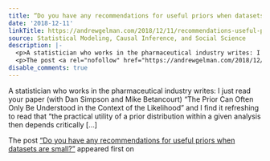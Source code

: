 ```yaml
---
title: “Do you have any recommendations for useful priors when datasets are small?”
date: '2018-12-11'
linkTitle: https://andrewgelman.com/2018/12/11/recommendations-useful-priors-datasets-small/
source: Statistical Modeling, Causal Inference, and Social Science
description: |-
  <p>A statistician who works in the pharmaceutical industry writes: I just read your paper (with Dan Simpson and Mike Betancourt) “The Prior Can Often Only Be Understood in the Context of the Likelihood” and I find it refreshing to read that “the practical utility of a prior distribution within a given analysis then depends critically [&#8230;]</p>
  <p>The post <a rel="nofollow" href="https://andrewgelman.com/2018/12/11/recommendations-useful-priors-datasets-small/">&#8220;Do you have any recommendations for useful priors when datasets are small?&#8221;</a> appeared first on <a rel="nofollow" ...
disable_comments: true
---
```

<p>A statistician who works in the pharmaceutical industry writes: I just read your paper (with Dan Simpson and Mike Betancourt) “The Prior Can Often Only Be Understood in the Context of the Likelihood” and I find it refreshing to read that “the practical utility of a prior distribution within a given analysis then depends critically [&#8230;]</p>
<p>The post <a rel="nofollow" href="https://andrewgelman.com/2018/12/11/recommendations-useful-priors-datasets-small/">&#8220;Do you have any recommendations for useful priors when datasets are small?&#8221;</a> appeared first on <a rel="nofollow" ...